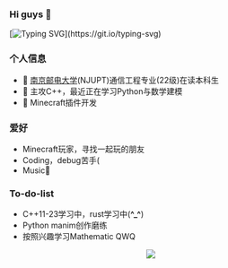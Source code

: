 ### Hi guys 👋
[![Typing SVG](https://readme-typing-svg.herokuapp.com?font=Fira+Code&duration=3000&pause=1000&multiline=true&random=false&width=520&height=120&separator=%3C&lines=import+std;%3Cauto+main()+-%3E+int+%7B%3C%20%20std%3A%3Aprintln(%22This+is+feipiao's+github%22);%3C%7D)](https://git.io/typing-svg)

### 个人信息
- 🔭 [南京邮电大学](https://www.njupt.edu.cn/)(NJUPT)通信工程专业(22级)在读本科生
- 🌱 主攻C++，最近正在学习Python与数学建模
- 👯 Minecraft插件开发

### 爱好
- Minecraft玩家，寻找一起玩的朋友
- Coding，debug苦手(
- Music🎵

### To-do-list
- C++11-23学习中，rust学习中(**^_^**)
- Python manim创作磨练
- 按照兴趣学习Mathematic QWQ

<div align="center">
  <img align="center" src="https://github-readme-streak-stats.herokuapp.com/?user=feipiao594&theme=dark&hide_border=true" />
</div><br>
